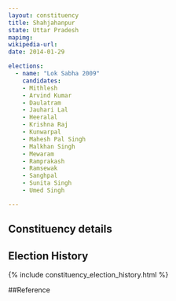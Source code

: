 ```yaml
---
layout: constituency
title: Shahjahanpur
state: Uttar Pradesh
mapimg: 
wikipedia-url: 
date: 2014-01-29

elections: 
  - name: "Lok Sabha 2009"
    candidates: 
    - Mithlesh 
    - Arvind Kumar 
    - Daulatram 
    - Jauhari Lal 
    - Heeralal 
    - Krishna Raj 
    - Kunwarpal 
    - Mahesh Pal Singh 
    - Malkhan Singh 
    - Mewaram 
    - Ramprakash 
    - Ramsewak 
    - Sanghpal 
    - Sunita Singh 
    - Umed Singh 

---
```

## Constituency details


## Election History
{% include constituency_election_history.html %}

##Reference
